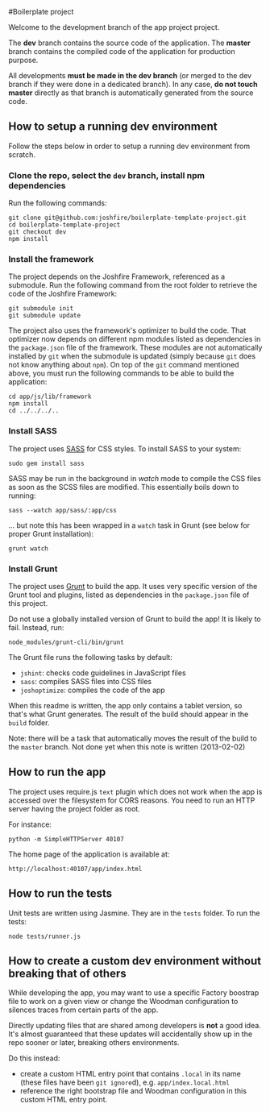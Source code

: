 #Boilerplate project

Welcome to the development branch of the app project project.

The **dev** branch contains the source code of the application. The **master**
branch contains the compiled code of the application for production purpose.

All developments **must be made in the dev branch** (or merged to the dev branch
if they were done in a dedicated branch). In any case, **do not touch master**
directly as that branch is automatically generated from the source code.

## How to setup a running dev environment

Follow the steps below in order to setup a running dev environment from scratch.

### Clone the repo, select the `dev` branch, install npm dependencies
Run the following commands:
```
git clone git@github.com:joshfire/boilerplate-template-project.git
cd boilerplate-template-project
git checkout dev
npm install
```

### Install the framework
The project depends on the Joshfire Framework, referenced as a submodule. Run
the following command from the root folder to retrieve the code of the Joshfire
Framework:
```
git submodule init
git submodule update
```

The project also uses the framework's optimizer to build the code. That
optimizer now depends on different npm modules listed as dependencies in the
`package.json` file of the framework. These modules are not automatically
installed by `git` when the submodule is updated (simply because `git` does not
know anything about `npm`). On top of the `git` command mentioned above, you
must run the following commands to be able to build the application:
```
cd app/js/lib/framework
npm install
cd ../../../..
```

### Install SASS
The project uses [SASS](http://sass-lang.com) for CSS styles. To install SASS
to your system:
```
sudo gem install sass
```

SASS may be run in the background in *watch* mode to compile the CSS files as
soon as the SCSS files are modified. This essentially boils down to running:
```
sass --watch app/sass/:app/css
```
... but note this has been wrapped in a `watch` task in Grunt (see below for
proper Grunt installation):
```
grunt watch
```

### Install Grunt
The project uses [Grunt](http://gruntjs.com/) to build the app. It uses very
specific version of the Grunt tool and plugins, listed as dependencies in the
`package.json` file of this project.

Do not use a globally installed version of Grunt to build the app! It is likely
to fail. Instead, run:
```
node_modules/grunt-cli/bin/grunt
```

The Grunt file runs the following tasks by default:

- `jshint`: checks code guidelines in JavaScript files
- `sass`: compiles SASS files into CSS files
- `joshoptimize`: compiles the code of the app

When this readme is written, the app only contains a tablet version, so that's
what Grunt generates. The result of the build should appear in the `build`
folder.

Note: there will be a task that automatically moves the result of the build to
the `master` branch. Not done yet when this note is written (2013-02-02)

## How to run the app
The project uses require.js `text` plugin which does not work when the app is
accessed over the filesystem for CORS reasons. You need to run an HTTP server
having the project folder as root.

For instance:
```
python -m SimpleHTTPServer 40107
```

The home page of the application is available at:
```
http://localhost:40107/app/index.html
```

## How to run the tests
Unit tests are written using Jasmine. They are in the `tests` folder. To run the
tests:
```
node tests/runner.js
```

## How to create a custom dev environment without breaking that of others
While developing the app, you may want to use a specific Factory boostrap file
to work on a given view or change the Woodman configuration to silences traces
from certain parts of the app.

Directly updating files that are shared among developers is **not** a good idea.
It's almost guaranteed that these updates will accidentally show up in the repo
sooner or later, breaking others environments.

Do this instead:
- create a custom HTML entry point that contains `.local` in its name (these
files have been `git ignore`d), e.g. `app/index.local.html`
- reference the right bootstrap file and Woodman configuration in this custom
HTML entry point.